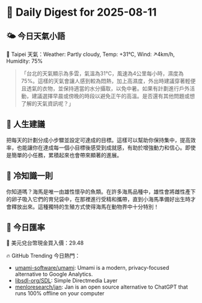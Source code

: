 # 🌅 Daily Digest for 2025-08-11

## 🌤️ 今日天氣小語
📍 Taipei 天氣：Weather: Partly cloudy, Temp: +31°C, Wind: ↗4km/h, Humidity: 75%
> 「台北的天氣顯示為多雲，氣溫為31°C，風速為4公里每小時，濕度為75%。這樣的天氣會讓人感到較為悶熱，加上高濕度，外出時建議穿著輕便且透氣的衣物，並保持適當的水分攝取，以免中暑。如果有計劃進行戶外活動，建議選擇早晨或傍晚的時段以避免正午的高溫。是否還有其他問題或想了解的天氣資訊呢？」

## 💬 人生建議
把每天的計劃分成小步驟並設定可達成的目標。這樣可以幫助你保持集中，提高效率，也能讓你在達成每一個小目標後感受到成就感，有助於增強動力和信心。即使是簡單的小任務，累積起來也會帶來顯著的進展。

## 🧠 冷知識一則
你知道嗎？海馬是唯一由雄性懷孕的魚類。在許多海馬品種中，雄性會將雌性產下的卵子吸入它們的育兒袋中，在那裡進行受精和攜帶，直到小海馬準備好出生時才會釋放出來。這種獨特的生殖方式使得海馬在動物界中十分特別！
## 💱 今日匯率
💱 美元兌台幣現金買入價：29.48

🔥 GitHub Trending 今日熱門：
- [umami-software/umami](https://github.com/umami-software/umami): Umami is a modern, privacy-focused alternative to Google Analytics.
- [libsdl-org/SDL](https://github.com/libsdl-org/SDL): Simple Directmedia Layer
- [menloresearch/jan](https://github.com/menloresearch/jan): Jan is an open source alternative to ChatGPT that runs 100% offline on your computer

